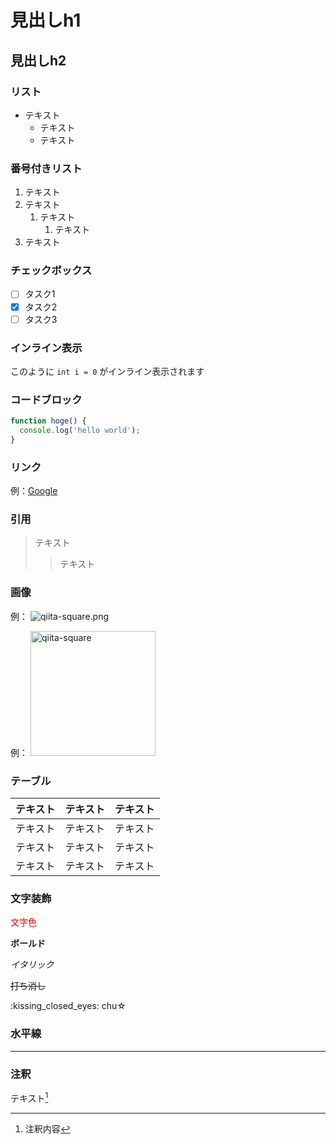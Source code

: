 # 見出しh1

## 見出しh2

### リスト

- テキスト
  - テキスト
  - テキスト

### 番号付きリスト

1. テキスト
2. テキスト
   1. テキスト
      1. テキスト
3. テキスト

### チェックボックス

- [ ] タスク1
- [x] タスク2
- [ ] タスク3

### インライン表示

このように `int i = 0` がインライン表示されます

### コードブロック

```js:main.js
function hoge() {
  console.log('hello world');
}
```

### リンク

例：[Google](https://www.google.co.jp/)

### 引用

> テキスト
>> テキスト

### 画像

例： ![qiita-square.png](https://qiita-image-store.s3.amazonaws.com/0/126861/90386757-fd96-8ba6-3477-485669713c55.png "qiita-square")

例： <img width="200" alt="qiita-square" src="https://qiita-image-store.s3.amazonaws.com/0/126861/90386757-fd96-8ba6-3477-485669713c55.png">

### テーブル

| テキスト | テキスト | テキスト |
| :--- | :---: | ---:|
| テキスト | テキスト | テキスト |
| テキスト | テキスト | テキスト |
| テキスト | テキスト | テキスト |

### 文字装飾

<font color="Red">文字色</font>

**ボールド**

*イタリック*

~~打ち消し~~

\:kissing_closed_eyes: chu☆

### 水平線

---

### 注釈

テキスト[^1]
[^1]: 注釈内容

